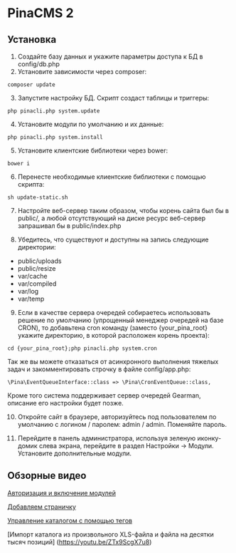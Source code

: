 # PinaCMS 2

## Установка 
1. Создайте базу данных и укажите параметры доступа к БД в config/db.php
2. Установите зависимости через composer:
```
composer update
```
3. Запустите настройку БД. Скрипт создаст таблицы и триггеры:
```
php pinacli.php system.update
```
4. Установите модули по умолчанию и их данные:
```
php pinacli.php system.install
```
5. Установите клиентские библиотеки через bower:
```
bower i
```
6. Перенесте необходимые клиентские библиотеки с помощью скрипта:
```
sh update-static.sh
```
7. Настройте веб-сервер таким образом, чтобы корень сайта был бы в public/, а любой отсутствующий на диске ресурс веб-сервер запрашивал бы в public/index.php

8. Убедитесь, что существуют и доступны на запись следующие директории:
- public/uploads
- public/resize
- var/cache
- var/compiled
- var/log
- var/temp

9. Если в качестве сервера очередей собираетесь использовать решение по умолчанию (упрощенный менеджер очередей на базе CRON), то добавьтена  cron команду (заместо {your_pina_root} укажите директорию, в которой расположен корень проекта):
```
cd {your_pina_root};php pinacli.php system.cron 
```
Так же вы можете отказаться от асинхронного выполнения тяжелых задач и закомментировать строчку в файле config/app.php:
```
\Pina\EventQueueInterface::class => \Pina\CronEventQueue::class,
```
Кроме того система поддерживает сервер очередей Gearman, описание его настройки будет позже.

10. Откройте сайт в браузере, авторизуйтесь под пользователем по умолчанию с логином / паролем: admin / admin. Поменяйте пароль.

11. Перейдите в панель администратора, используя зеленую иконку-домик слева экрана, перейдите в раздел Настройки -> Модули. Установите дополнительные модули. 

## Обзорные видео

[Авторизация и включение модулей](https://youtu.be/SOxIErvyiO8)

[Добавляем страничку](https://youtu.be/koICvoSfsBw)

[Управление каталогом с помощью тегов](https://youtu.be/L5Il93XhJRA)

[Импорт каталога из произвольного XLS-файла и файла на десятки тысяч позиций] (https://youtu.be/ZTx9ScgX7u8)
